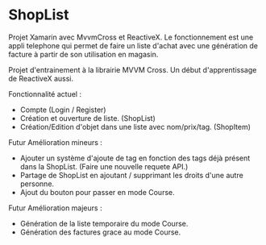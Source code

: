 # ShopList
Projet Xamarin avec MvvmCross et ReactiveX. Le fonctionnement est une appli telephone qui permet de faire un liste d'achat avec une génération de facture à partir de son utilisation en magasin.

Projet d'entrainement à la librairie MVVM Cross.
Un début d'apprentissage de ReactiveX aussi.

Fonctionnalité actuel :
- Compte (Login / Register)
- Création et ouverture de liste. (ShopList)
- Création/Edition d'objet dans une liste avec nom/prix/tag. (ShopItem)


Futur Amélioration mineurs : 
- Ajouter un système d'ajoute de tag en fonction des tags déjà présent dans la ShopList. (Faire une nouvelle requete API.)
- Partage de ShopList en ajoutant / supprimant les droits d'une autre personne.
- Ajout du bouton pour passer en mode Course.


Futur Amélioration majeurs : 
- Génération de la liste temporaire du mode Course.
- Génération des factures grace au mode Course.
